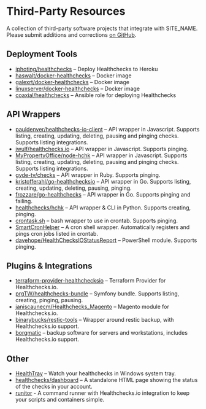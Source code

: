 # Third-Party Resources

A collection of third-party software projects that integrate with SITE_NAME.
Please submit additions and corrections
[on GitHub](https://github.com/healthchecks/healthchecks/issues).

## Deployment Tools

* [iphoting/healthchecks](https://github.com/iphoting/healthchecks/) – Deploy Healthchecks to Heroku
* [haswalt/docker-healthchecks](https://github.com/haswalt/docker-healthchecks) – Docker image
* [galexrt/docker-healthchecks](https://github.com/galexrt/docker-healthchecks) – Docker image
* [linuxserver/docker-healthchecks](https://github.com/linuxserver/docker-healthchecks) – Docker image
* [coaxial/healthchecks](https://galaxy.ansible.com/coaxial/healthchecks) – Ansible role for deploying Healthchecks

## API Wrappers

* [pauldenver/healthchecks-io-client](https://github.com/pauldenver/healthchecks-io-client) – API wrapper in Javascript. Supports listing, creating, updating, deleting, pausing and pinging checks. Supports listing integrations.
* [jwulf/healthchecks.io](https://github.com/jwulf/healthchecks.io) – API wrapper in Javascript. Supports pinging.
* [MyPropertyOffice/node-hchk](https://github.com/MyPropertyOffice/node-hchk) –  API wrapper in Javascript. Supports listing, creating, updating, deleting, pausing and pinging checks. Supports listing integrations.
* [gyde-tv/checks](https://github.com/gyde-tv/checks) – API wrapper in Ruby. Supports pinging.
* [kristofferahl/go-healthchecksio](https://github.com/kristofferahl/go-healthchecksio) – API wrapper in Go. Supports listing, creating, updating, deleting, pausing, pinging.
* [frozzare/go-healthchecks](https://github.com/frozzare/go-healthchecks) – API wrapper in Go. Supports pinging and failing.
* [healthchecks/hchk](https://github.com/healthchecks/hchk) – API wrapper & CLI in Python. Supports creating, pinging.
* [crontask.sh](https://github.com/pforret/crontask) – bash wrapper to use in crontab. Supports pinging.
* [SmartCronHelper](https://gitlab.science.ru.nl/bram/sch) – A cron shell wrapper. Automatically registers and pings cron jobs listed in crontab.
* [davehope/HealthChecksIOStatusReport](https://github.com/davehope/HealthChecksIOStatusReport) – PowerShell module. Supports pinging.

## Plugins & Integrations

* [terraform-provider-healthchecksio](https://github.com/kristofferahl/terraform-provider-healthchecksio) – Terraform Provider for Healthchecks.io.
* [prgTW/healthchecks-bundle](https://github.com/prgTW/healthchecks-bundle) – Symfony bundle. Supports listing, creating, pinging, pausing.
* [janiscaunecm/Healthchecks_Magento](https://github.com/janiscaunecm/Healthchecks_Magento) – Magento module for Healthchecks.io.
* [binarybucks/restic-tools](https://github.com/binarybucks/restic-tools) – Wrapper around restic backup, with Healthchecks.io support.
* [borgmatic](https://torsion.org/borgmatic/docs/how-to/monitor-your-backups/#healthchecks-hook) – backup software for servers and workstations, includes Healthchecks.io support.

## Other

* [HealthTray](https://github.com/taylus/HealthTray) – Watch your healthchecks in Windows system tray.
* [healthchecks/dashboard](https://github.com/healthchecks/dashboard) – A standalone HTML page showing the status of the checks in your account.
* [runitor](https://github.com/bdd/runitor) - A command runner with Healthchecks.io integration to keep your scripts and containers simple.

